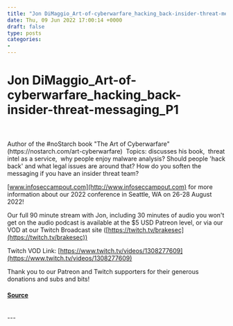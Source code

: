 ```yaml
---
title: "Jon DiMaggio_Art-of-cyberwarfare_hacking_back-insider-threat-messaging_P1"
date: Thu, 09 Jun 2022 17:00:14 +0000
draft: false
type: posts
categories: 
- 
---
```

# Jon DiMaggio_Art-of-cyberwarfare_hacking_back-insider-threat-messaging_P1

<br/>

<br/>
Author of the #noStarch book "The Art of Cyberwarfare" (https://nostarch.com/art-cyberwarfare)   
Topics:  
discusses his book,   
threat intel as a service,   
why people enjoy malware analysis?  
Should people 'hack back' and what legal issues are around that?  
How do you soften the messaging if you have an insider threat team?

[www.infoseccampout.com](http://www.infoseccampout.com) for more information about our 2022 conference in Seattle, WA on 26-28 August 2022!

Our full 90 minute stream with Jon, including 30 minutes of audio you won't get on the audio podcast is available at the $5 USD Patreon level, or via our VOD at our Twitch Broadcast site ([https://twitch.tv/brakesec](https://twitch.tv/brakesec))  
  
  
  
Twitch VOD Link: [https://www.twitch.tv/videos/1308277609](https://www.twitch.tv/videos/1308277609)

Thank you to our Patreon and Twitch supporters for their generous donations and subs and bits!

#### [Source](http://brakeingsecurity.com/jon-dimaggio-nostarch-press-author-of-the-art-of-cyberwarfare-part-1)

<br/>
---
